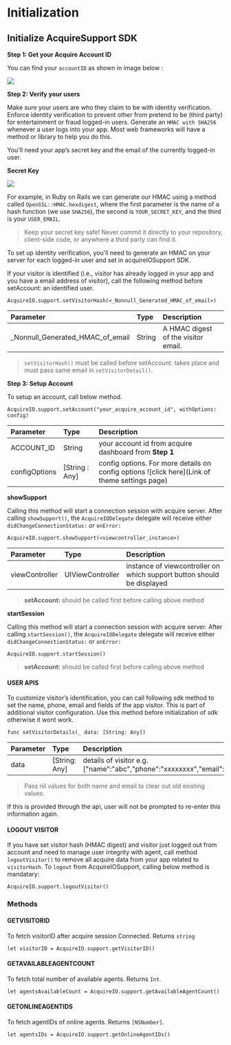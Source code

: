 # Initialization

## Initialize AcquireSupport SDK <a id="initialize-acquiresupport-sdk"></a>

**Step 1: Get your Acquire Account ID**

You can find your `accountID` as shown in image below :

![](https://gblobscdn.gitbook.com/assets%2F-LMa9C05MmCnAr03_v9O%2F-MSgJ2mo03pc0Tx2-JgU%2F-MSgMvdRYwCkFXSrlxUd%2FNew_AccountID.png?alt=media&token=336cc5fb-a565-4696-afde-ca6649f2142d)

**Step 2: Verify your users**

Make sure your users are who they claim to be with identity verification. Enforce identity verification to prevent other from pretend to be \(third party\) for entertainment or fraud logged-in users. Generate an `HMAC with SHA256` whenever a user logs into your app. Most web frameworks will have a method or library to help you do this.

You'll need your app’s secret key and the email of the currently logged-in user.

**Secret Key**

![](https://gblobscdn.gitbook.com/assets%2F-LMa9C05MmCnAr03_v9O%2F-MSgJ2mo03pc0Tx2-JgU%2F-MSgN4xzhLsRp7Kd-JpY%2FNew_SecretKey.png?alt=media&token=4a1f50ab-b260-4ec3-8406-9b67aea77cdb)

For example, in Ruby on Rails we can generate our HMAC using a method called `OpenSSL::HMAC.hexdigest`, where the first parameter is the name of a hash function \(we use `SHA256`\), the second is `YOUR_SECRET_KEY`, and the third is your `USER_EMAIL`.

> Keep your secret key safe! Never commit it directly to your repository, client-side code, or anywhere a third party can find it.

To set up identity verification, you'll need to generate an HMAC on your server for each logged-in user and set in acquireIOSupport SDK.

If your visitor is identified \(i.e., visitor has already logged in your app and you have a email address of visitor\), call the following method before setAccount: an identified user.

```text
AcquireIO.support.setVisitorHash(<_Nonnull_Generated_HMAC_of_email>)
```

| Parameter | Type | Description |
| :--- | :--- | :--- |
| \_Nonnull\_Generated\_HMAC\_of\_email | String | A HMAC digest of the visitor email. |

> `setVisitorHash()` must be called before setAccount: takes place and must pass same email in `setVisitorDetail()`.

**Step 3: Setup Account**

To setup an account, call below method.

```text
AcquireIO.support.setAccount("your_acquire_account_id", withOptions: config)
```

| Parameter | Type | Description |
| :--- | :--- | :--- |
| ACCOUNT\_ID | String | your account id from acquire dashboard from **Step 1** |
| configOptions | \[String : Any\] | config options. For more details on config options !\[click here\]\(Link of theme settings page\) |

**showSupport**

Calling this method will start a connection session with acquire server. After calling `showSupport()`, the `AcquireIODelegate` delegate will receive either `didChangeConnectionStatus:` or `onError:`

```text
AcquireIO.support.showSupport(<viewcontroller_instance>)
```

| Parameter | Type | Description |
| :--- | :--- | :--- |
| viewController | UIViewController | instance of viewcontroller on which support button should be displayed |

> **setAccount:** should be called first before calling above method

**startSession**

Calling this method will start a connection session with acquire server. After calling `startSession()`, the `AcquireIODelegate` delegate will receive either `didChangeConnectionStatus:` or `onError:`

```text
AcquireIO.support.startSession()
```

> **setAccount:** should be called first before calling above method

#### USER APIS <a id="user-apis"></a>

To customize visitor’s identification, you can call following sdk method to set the name, phone, email and fields of the app visitor. This is part of additional visitor configuration. Use this method before initialization of sdk otherwise it wont work.

```text
func setVisitorDetails(_ data: [String: Any])
```

| Parameter | Type | Description |
| :--- | :--- | :--- |
| data | \[String: Any\] | details of visitor e.g.\["name":"abc","phone":"xxxxxxxx","email":"[abc@gmail.com](mailto:abc@gmail.com)"\] |

> Pass nil values for both name and email to clear out old existing values.

If this is provided through the api, user will not be prompted to re-enter this information again.

#### LOGOUT VISITOR <a id="logout-visitor"></a>

If you have set visitor hash \(HMAC digest\) and visitor just logged out from account and need to manage user integrity with agent, call method `logoutVisitor()` to remove all acquire data from your app related to `visitorHash`. To `logout` from AcquireIOSupport, calling below method is mandatary:

```text
AcquireIO.support.logoutVisitor()
```

### Methods <a id="methods"></a>

#### GETVISITORID <a id="getvisitorid"></a>

To fetch visitorID after acquire session Connected. Returns `string`

```text
let visitorID = AcquireIO.support.getVisitorID()
```

#### GETAVAILABLEAGENTCOUNT <a id="getavailableagentcount"></a>

To fetch total number of available agents. Returns `Int`.

```text
let agentsAvailableCount = AcquireIO.support.getAvailableAgentCount()
```

#### GETONLINEAGENTIDS <a id="getonlineagentids"></a>

To fetch agentIDs of online agents. Returns `[NSNumber]`.

```text
let agentsIDs = AcquireIO.support.getOnlineAgentIDs()
```

